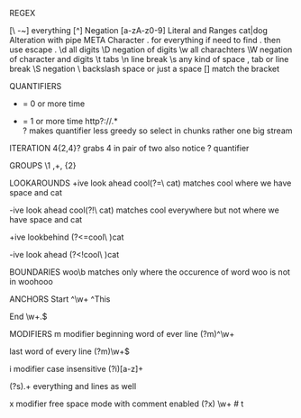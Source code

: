 REGEX

[\ -~] everything
[^] Negation
[a-zA-z0-9] Literal and Ranges
cat|dog Alteration with pipe
META Character
. for everything
if need to find . then use escape \.
\d all digits
\D negation of digits
\w all charachters
\W negation of character and digits
\t tabs
\n line break
\s any kind of space , tab or line break
\S negation
\ backslash space or just a space
\[\] match the bracket

QUANTIFIERS
 * = 0 or more time
+ = 1 or more time
http?:\/\/.*   
? makes quantifier less greedy so select in chunks rather one big stream
 
ITERATION
4{2,4}?
grabs 4 in pair of two also notice ? quantifier

GROUPS
\1 ,+, {2}


LOOKAROUNDS
+ive look ahead
cool(?=\ cat) matches cool where we have space and cat

-ive look ahead
cool(?!\ cat) matches cool everywhere but not where we have space and cat

+ive lookbehind
(?<=cool\ )cat

-ive look ahead
(?<!cool\ )cat


BOUNDARIES
woo\b matches only where the occurence of word woo is not in woohooo

ANCHORS
Start
^\w+
^This

End
\w+.$


MODIFIERS
m modifier
beginning word of ever line
(?m)^\w+

last word of every line
(?m)\w+$


i modifier case insensitive
(?i)[a-z]+

(?s).+
everything and lines as well

x modifier free space mode with comment enabled
(?x)
\w+ # t
